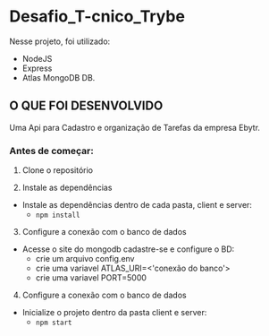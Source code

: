 # Desafio_T-cnico_Trybe

Nesse projeto, foi utilizado:
  - NodeJS
  - Express
  - Atlas MongoDB DB.


## O QUE FOI DESENVOLVIDO

Uma Api para Cadastro e organização de  Tarefas da empresa Ebytr.


### Antes de começar:

1. Clone o repositório

2. Instale as dependências
  * Instale as dependências dentro de cada pasta, client e server:
    * `npm install`

3. Configure a conexão com o banco de dados
  * Acesse o site do mongodb cadastre-se e configure o BD:
      * crie um arquivo config.env
      * crie uma variavel ATLAS_URI=<'conexão do banco'>
      * crie uma variavel PORT=5000

4. Configure a conexão com o banco de dados
  * Inicialize o projeto dentro da pasta client e server:
    * `npm start`
